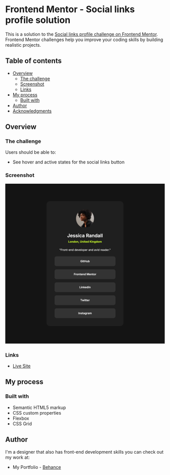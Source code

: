 # Frontend Mentor - Social links profile solution

This is a solution to the [Social links profile challenge on Frontend Mentor](https://www.frontendmentor.io/challenges/social-links-profile-UG32l9m6dQ). Frontend Mentor challenges help you improve your coding skills by building realistic projects.

## Table of contents

- [Overview](#overview)
  - [The challenge](#the-challenge)
  - [Screenshot](#screenshot)
  - [Links](#links)
- [My process](#my-process)
  - [Built with](#built-with)
- [Author](#author)
- [Acknowledgments](#acknowledgments)

## Overview

### The challenge

Users should be able to:

- See hover and active states for the social links button

### Screenshot

![](./screenshot.png)

### Links

- [Live Site](https://cyber-m.github.io/fm-social-links-profile/)

## My process

### Built with

- Semantic HTML5 markup
- CSS custom properties
- Flexbox
- CSS Grid

## Author

I'm a designer that also has front-end development skills you can check out my work at:

- My Portfolio - [Behance](https://www.behance.net/eyalp)
